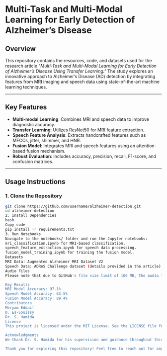 # **Multi-Task and Multi-Modal Learning for Early Detection of Alzheimer’s Disease**

## **Overview**
This repository contains the resources, code, and datasets used for the research article *"Multi-Task and Multi-Modal Learning for Early Detection of Alzheimer’s Disease Using Transfer Learning."* The study explores an innovative approach to Alzheimer’s Disease (AD) detection by integrating features from MRI imaging and speech data using state-of-the-art machine learning techniques.

---

## **Key Features**
- **Multi-modal Learning**: Combines MRI and speech data to improve diagnostic accuracy.  
- **Transfer Learning**: Utilizes ResNet50 for MRI feature extraction.  
- **Speech Feature Analysis**: Extracts handcrafted features such as MFCCs, jitter, shimmer, and HNR.  
- **Fusion Model**: Integrates MRI and speech features using an attention-based fusion mechanism.  
- **Robust Evaluation**: Includes accuracy, precision, recall, F1-score, and confusion matrices.  

---

## **Usage Instructions**

### **1. Clone the Repository**
```bash
git clone https://github.com/username/alzheimer-detection.git
cd alzheimer-detection
2. Install Dependencies
bash
Copy code
pip install -r requirements.txt
3. Run Notebooks
Navigate to the notebooks/ folder and run the Jupyter notebooks:
mri_classification.ipynb for MRI-based classification.
speech_feature_extraction.ipynb for speech data processing.
fusion_model_training.ipynb for training the fusion model.
Datasets
MRI Data: Augmented Alzheimer MRI Dataset V2
Speech Data: ADReS Challenge dataset (details provided in the article).
Audio Files
Please note that due to GitHub's file size limit of 100 MB, the audio files could not be uploaded directly to this repository. Instead, you can access the audio files here.

Key Results
MRI Model Accuracy: 97.1%
Speech Model Accuracy: 63.5%
Fusion Model Accuracy: 89.4%
Contributors
Meryam Eddaif
D. Es-Souissy
Dr. S. Hamida
License
This project is licensed under the MIT License. See the LICENSE file for details.

Acknowledgments
We thank Dr. S. Hamida for his supervision and guidance throughout this research.

Thank you for exploring this repository! Feel free to reach out for any questions or collaborations.
